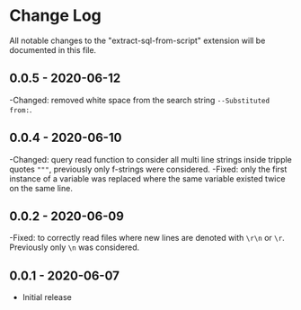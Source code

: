 # Change Log

All notable changes to the "extract-sql-from-script" extension will be documented in this file.

## 0.0.5 - 2020-06-12

-Changed: removed white space from the search string `--Substituted from:`.


## 0.0.4 - 2020-06-10

-Changed: query read function to consider all multi line strings inside tripple quotes `"""`, previously only f-strings were considered.
-Fixed: only the first instance of a variable was replaced where the same variable existed twice on the same line.


## 0.0.2 - 2020-06-09

-Fixed: to correctly read files where new lines are denoted with `\r\n` or `\r`. Previously only `\n` was considered.


## 0.0.1 - 2020-06-07

- Initial release

